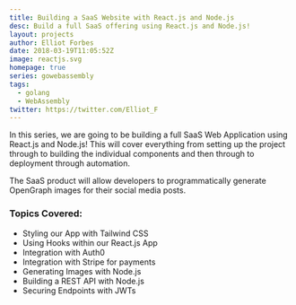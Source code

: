 ```yaml
---
title: Building a SaaS Website with React.js and Node.js
desc: Build a full SaaS offering using React.js and Node.js!
layout: projects
author: Elliot Forbes
date: 2018-03-19T11:05:52Z
image: reactjs.svg
homepage: true
series: gowebassembly
tags:
  - golang
  - WebAssembly
twitter: https://twitter.com/Elliot_F
---
```


In this series, we are going to be building a full SaaS Web Application using React.js and Node.js! This will cover everything from setting up the project through to building the individual components and then through to deployment through automation. 

The SaaS product will allow developers to programmatically generate OpenGraph images for their social media posts.

### Topics Covered:

* Styling our App with Tailwind CSS
* Using Hooks within our React.js App
* Integration with Auth0
* Integration with Stripe for payments
* Generating Images with Node.js
* Building a REST API with Node.js
* Securing Endpoints with JWTs
